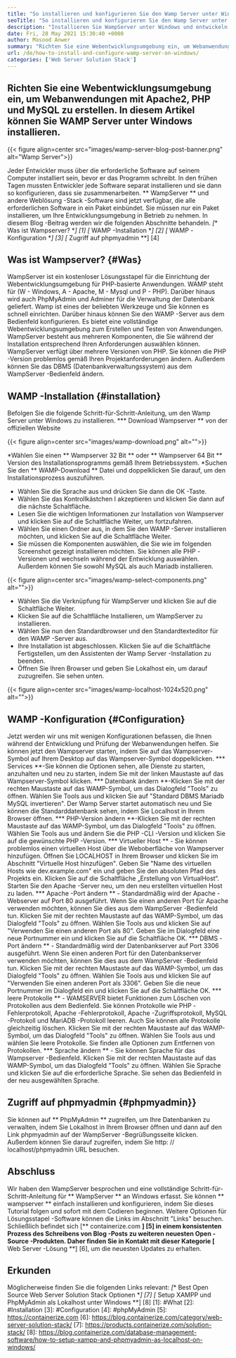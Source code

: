 ```yaml
---
title: "So installieren und konfigurieren Sie den Wamp Server unter Windows" 
seoTitle: "So installieren und konfigurieren Sie den Wamp Server unter Windows" 
description: "Installieren Sie WampServer unter Windows und entwickeln Sie schnell PHP-basierte Webanwendungen. Wamp Server ist sowohl für Windows 32 als auch für 64 Bit verfügbar." 
date: Fri, 28 May 2021 15:30:40 +0000
author: Masood Anwer
summary: "Richten Sie eine Webentwicklungsumgebung ein, um Webanwendungen mit Apache2, PHP und MySQL zu erstellen. In diesem Artikel können Sie WAMP Server unter Windows installieren." 
url: /de/how-to-install-and-configure-wamp-server-on-windows/
categories: ['Web Server Solution Stack']
---
```


## Richten Sie eine Webentwicklungsumgebung ein, um Webanwendungen mit Apache2, PHP und MySQL zu erstellen. In diesem Artikel können Sie WAMP Server unter Windows installieren.

{{< figure align=center src="images/wamp-server-blog-post-banner.png" alt="Wamp Server">}}

Jeder Entwickler muss über die erforderliche Software auf seinem Computer installiert sein, bevor er das Programm schreibt. In den frühen Tagen mussten Entwickler jede Software separat installieren und sie dann so konfigurieren, dass sie zusammenarbeiten. ** WampServer ** und andere Weblösung -Stack -Software sind jetzt verfügbar, die alle erforderlichen Software in ein Paket einbündet. Sie müssen nur ein Paket installieren, um Ihre Entwicklungsumgebung in Betrieb zu nehmen.
In diesem Blog -Beitrag werden wir die folgenden Abschnitte behandeln.
  *[** Was ist Wampserver? **] [1]
  *[** WAMP -Installation **] [2]
  *[** WAMP -Konfiguration **] [3]
  *[** Zugriff auf phpmyadmin **] [4]

## Was ist Wampserver? {#Was}
WampServer ist ein kostenloser Lösungsstapel für die Einrichtung der Webentwicklungsumgebung für PHP-basierte Anwendungen. WAMP steht für (W - Windows, A - Apache, M - Mysql und P - PHP). Darüber hinaus wird auch PhpMyAdmin und Adminer für die Verwaltung der Datenbank geliefert. Wamp ist eines der beliebten Werkzeuge und Sie können es schnell einrichten. Darüber hinaus können Sie den WAMP -Server aus dem Bedienfeld konfigurieren. Es bietet eine vollständige Webentwicklungsumgebung zum Erstellen und Testen von Anwendungen. WampServer besteht aus mehreren Komponenten, die Sie während der Installation entsprechend Ihren Anforderungen auswählen können. WampServer verfügt über mehrere Versionen von PHP. Sie können die PHP -Version problemlos gemäß Ihren Projektanforderungen ändern. Außerdem können Sie das DBMS (Datenbankverwaltungssystem) aus dem WampServer -Bedienfeld ändern.

## WAMP -Installation {#installation}
Befolgen Sie die folgende Schritt-für-Schritt-Anleitung, um den Wamp Server unter Windows zu installieren.
  *** Download Wampserver ** von der offiziellen Website

{{< figure align=center src="images/wamp-download.png" alt="">}}

  *Wählen Sie einen ** Wampserver 32 Bit ** oder ** Wampserver 64 Bit ** Version des Installationsprogramms gemäß Ihrem Betriebssystem.
  *Suchen Sie den ** WAMP-Download ** Datei und doppelklicken Sie darauf, um den Installationsprozess auszuführen.
  * Wählen Sie die Sprache aus und drücken Sie dann die OK -Taste.
  * Wählen Sie das Kontrollkästchen I akzeptieren und klicken Sie dann auf die nächste Schaltfläche.
  * Lesen Sie die wichtigen Informationen zur Installation von Wampserver und klicken Sie auf die Schaltfläche Weiter, um fortzufahren.
  * Wählen Sie einen Ordner aus, in dem Sie den WAMP -Server installieren möchten, und klicken Sie auf die Schaltfläche Weiter.
  * Sie müssen die Komponenten auswählen, die Sie wie im folgenden Screenshot gezeigt installieren möchten. Sie können alle PHP -Versionen und wechseln während der Entwicklung auswählen. Außerdem können Sie sowohl MySQL als auch Mariadb installieren.

{{< figure align=center src="images/wamp-select-components.png" alt="">}}

  * Wählen Sie die Verknüpfung für WampServer und klicken Sie auf die Schaltfläche Weiter.
  * Klicken Sie auf die Schaltfläche Installieren, um WampServer zu installieren.
  * Wählen Sie nun den Standardbrowser und den Standardtexteditor für den WAMP -Server aus.
  * Ihre Installation ist abgeschlossen. Klicken Sie auf die Schaltfläche Fertigstellen, um den Assistenten der Wamp Server -Installation zu beenden.
  * Öffnen Sie Ihren Browser und geben Sie Lokalhost ein, um darauf zuzugreifen. Sie sehen unten.

{{< figure align=center src="images/wamp-localhost-1024x520.png" alt="">}}


## WAMP -Konfiguration {#Configuration}
Jetzt werden wir uns mit wenigen Konfigurationen befassen, die Ihnen während der Entwicklung und Prüfung der Webanwendungen helfen. Sie können jetzt den Wampserver starten, indem Sie auf das Wampserver-Symbol auf Ihrem Desktop auf das Wampserver-Symbol doppelklicken.
  *** Services **-Sie können die Optionen sehen, alle Dienste zu starten, anzuhalten und neu zu starten, indem Sie mit der linken Maustaste auf das Wampserver-Symbol klicken.
  *** Datenbank ändern **-Klicken Sie mit der rechten Maustaste auf das WAMP-Symbol, um das Dialogfeld "Tools" zu öffnen. Wählen Sie Tools aus und klicken Sie auf "Standard DBMS Mariadb MySQL invertieren". Der Wamp Server startet automatisch neu und Sie können die Standarddatenbank sehen, indem Sie Localhost in Ihrem Browser öffnen.
  *** PHP-Version ändern **-Klicken Sie mit der rechten Maustaste auf das WAMP-Symbol, um das Dialogfeld "Tools" zu öffnen. Wählen Sie Tools aus und ändern Sie die PHP -CLI -Version und klicken Sie auf die gewünschte PHP -Version.
  *** Virtueller Host ** - Sie können problemlos einen virtuellen Host über die Weboberfläche von Wampserver hinzufügen. Öffnen Sie LOCALHOST in Ihrem Browser und klicken Sie im Abschnitt "Virtuelle Host hinzufügen". Geben Sie "Name des virtuellen Hosts wie dev.example.com" ein und geben Sie den absoluten Pfad des Projekts ein. Klicken Sie auf die Schaltfläche „Erstellung von VirtualHost“. Starten Sie den Apache -Server neu, um den neu erstellten virtuellen Host zu laden.
  *** Apache -Port ändern ** - Standardmäßig wird der Apache -Webserver auf Port 80 ausgeführt. Wenn Sie einen anderen Port für Apache verwenden möchten, können Sie dies aus dem WampServer -Bedienfeld tun. Klicken Sie mit der rechten Maustaste auf das WAMP-Symbol, um das Dialogfeld "Tools" zu öffnen. Wählen Sie Tools aus und klicken Sie auf "Verwenden Sie einen anderen Port als 80". Geben Sie im Dialogfeld eine neue Portnummer ein und klicken Sie auf die Schaltfläche OK.
  *** DBMS -Port ändern ** - Standardmäßig wird der Datenbankserver auf Port 3306 ausgeführt. Wenn Sie einen anderen Port für den Datenbankserver verwenden möchten, können Sie dies aus dem WampServer -Bedienfeld tun. Klicken Sie mit der rechten Maustaste auf das WAMP-Symbol, um das Dialogfeld "Tools" zu öffnen. Wählen Sie Tools aus und klicken Sie auf "Verwenden Sie einen anderen Port als 3306". Geben Sie die neue Portnummer im Dialogfeld ein und klicken Sie auf die Schaltfläche OK.
  *** leere Protokolle ** - WAMSERVER bietet Funktionen zum Löschen von Protokollen aus dem Bedienfeld. Sie können Protokolle wie PHP -Fehlerprotokoll, Apache -Fehlerprotokoll, Apache -Zugriffsprotokoll, MySQL -Protokoll und MariADB -Protokoll leeren. Auch Sie können alle Protokolle gleichzeitig löschen. Klicken Sie mit der rechten Maustaste auf das WAMP-Symbol, um das Dialogfeld "Tools" zu öffnen. Wählen Sie Tools aus und wählen Sie leere Protokolle. Sie finden alle Optionen zum Entfernen von Protokollen.
  *** Sprache ändern ** - Sie können Sprache für das Wampserver -Bedienfeld. Klicken Sie mit der rechten Maustaste auf das WAMP-Symbol, um das Dialogfeld "Tools" zu öffnen. Wählen Sie Sprache und klicken Sie auf die erforderliche Sprache. Sie sehen das Bedienfeld in der neu ausgewählten Sprache.

## Zugriff auf phpmyadmin {#phpmyadmin}}
Sie können auf ** PhpMyAdmin ** zugreifen, um Ihre Datenbanken zu verwalten, indem Sie Lokalhost in Ihrem Browser öffnen und dann auf den Link phpmyadmin auf der WampServer -Begrüßungsseite klicken. Außerdem können Sie darauf zugreifen, indem Sie http: // localhost/phpmyadmin URL besuchen.

## Abschluss
Wir haben den WampServer besprochen und eine vollständige Schritt-für-Schritt-Anleitung für ** WampServer ** an Windows erfasst. Sie können ** wampserver ** einfach installieren und konfigurieren, indem Sie dieses Tutorial folgen und sofort mit dem Codieren beginnen. Weitere Optionen für Lösungsstapel -Software können die Links im Abschnitt "Links" besuchen.
Schließlich befindet sich [** containerize.com **] [5] in einem konsistenten Prozess des Schreibens von Blog -Posts zu weiteren neuesten Open -Source -Produkten. Daher finden Sie in Kontakt mit dieser Kategorie [** Web Server -Lösung **] [6], um die neuesten Updates zu erhalten.

## Erkunden
Möglicherweise finden Sie die folgenden Links relevant:
  *[** Best Open Source Web Server Solution Stack Optionen **] [7]
  *[** Setup XAMPP und PhpMyAdmin als Lokalhost unter Windows **] [8]
[1]: #What
[2]: #Installation
[3]: #Configuration
[4]: #phpMyAdmin
[5]: https://containerize.com
[6]: https://blog.containerize.com/category/web-server-solution-stack/
[7]: https://products.containerize.com/solution-stack/
[8]: https://blog.containerize.com/database-management-software/how-to-setup-xampp-and-phpmyadmin-as-localhost-on-windows/
